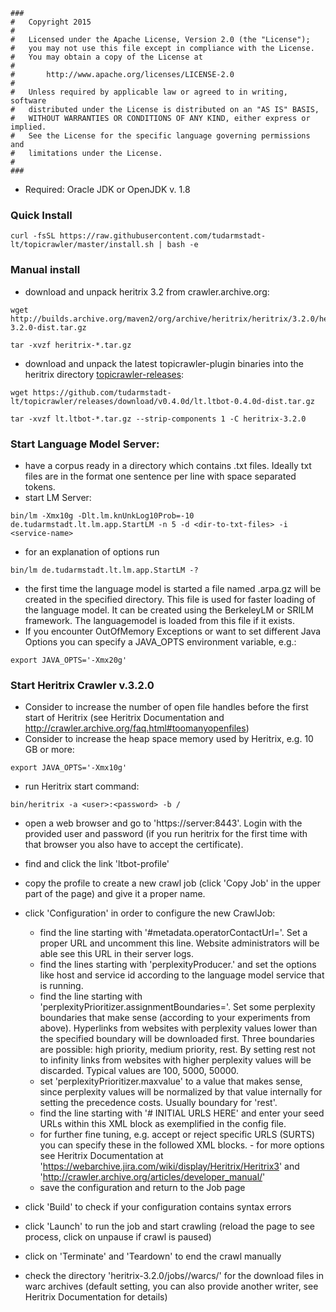     ###
    #   Copyright 2015
    #
    #   Licensed under the Apache License, Version 2.0 (the "License");
    #   you may not use this file except in compliance with the License.
    #   You may obtain a copy of the License at
    #
    #       http://www.apache.org/licenses/LICENSE-2.0
    #
    #   Unless required by applicable law or agreed to in writing, software
    #   distributed under the License is distributed on an "AS IS" BASIS,
    #   WITHOUT WARRANTIES OR CONDITIONS OF ANY KIND, either express or implied.
    #   See the License for the specific language governing permissions and
    #   limitations under the License.
    #
    ###


- Required: Oracle JDK or OpenJDK v. 1.8

### Quick Install  
```
curl -fsSL https://raw.githubusercontent.com/tudarmstadt-lt/topicrawler/master/install.sh | bash -e
```

### Manual install 
- download and unpack heritrix 3.2 from crawler.archive.org:
```
wget http://builds.archive.org/maven2/org/archive/heritrix/heritrix/3.2.0/heritrix-3.2.0-dist.tar.gz

tar -xvzf heritrix-*.tar.gz
```
- download and unpack the latest topicrawler-plugin binaries into the heritrix directory [topicrawler-releases](https://github.com/tudarmstadt-lt/topicrawler/releases):
```
wget https://github.com/tudarmstadt-lt/topicrawler/releases/download/v0.4.0d/lt.ltbot-0.4.0d-dist.tar.gz
    
tar -xvzf lt.ltbot-*.tar.gz --strip-components 1 -C heritrix-3.2.0
```
    
### Start Language Model Server:
- have a corpus ready in a directory which contains .txt files. Ideally txt files are in the format one sentence per line with space separated tokens.
- start LM Server:
```
bin/lm -Xmx10g -Dlt.lm.knUnkLog10Prob=-10 de.tudarmstadt.lt.lm.app.StartLM -n 5 -d <dir-to-txt-files> -i <service-name>
```   
- for an explanation of options run 
```
bin/lm de.tudarmstadt.lt.lm.app.StartLM -?
```
- the first time the language model is started a file named <dirname>.arpa.gz will be created in the specified directory. This file is used for faster loading of the language model. It can be created using the BerkeleyLM or SRILM framework. The languagemodel is loaded from this file if it exists.
- If you encounter OutOfMemory Exceptions or want to set different Java Options you can specify a JAVA_OPTS environment variable, e.g.:
```
export JAVA_OPTS='-Xmx20g'
```

### Start Heritrix Crawler v.3.2.0 
- Consider to increase the number of open file handles before the first start of Heritrix (see Heritrix Documentation and http://crawler.archive.org/faq.html#toomanyopenfiles)
- Consider to increase the heap space memory used by Heritrix, e.g. 10 GB or more:
```
export JAVA_OPTS='-Xmx10g'
```
- run Heritrix start command:
```
bin/heritrix -a <user>:<password> -b / 
```
- open a web browser and go to 'https://server:8443'. Login with the provided user and password (if you run heritrix for the first time with that browser you also have to accept the certificate). 
- find and click the link 'ltbot-profile'
- copy the profile to create a new crawl job (click 'Copy Job' in the upper part of the page) and give it a proper name.
- click 'Configuration' in order to configure the new CrawlJob:
   - find the line starting with '#metadata.operatorContactUrl='. Set a proper URL and uncomment this line. Website administrators will be able see this URL in their server logs.
   - find the lines starting with 'perplexityProducer.' and set the options like host and service id according to the language model service that is running.  
   - find the line starting with 'perplexityPrioritizer.assignmentBoundaries='. Set some perplexity boundaries that make sense (according to your experiments from above). Hyperlinks from websites with perplexity values lower than the specified boundary will be downloaded first. Three boundaries are possible: high priority, medium priority, rest. By setting rest not to infinity links from websites with higher perplexity values will be discarded. Typical values are 100, 5000, 50000.
   - set 'perplexityPrioritizer.maxvalue' to a value that makes sense, since perplexity values will be normalized by that value internally for setting the precedence costs. Usually boundary for 'rest'.
   - find the line starting with '# INITIAL URLS HERE' and enter your seed URLs within this XML block as exemplified in the config file.
   - for further fine tuning, e.g. accept or reject specific URLS (SURTS) you can specify these in the followed XML blocks. - for more options see Heritrix Documentation at 'https://webarchive.jira.com/wiki/display/Heritrix/Heritrix3' and 'http://crawler.archive.org/articles/developer_manual/'
   - save the configuration and return to the Job page 
      
- click 'Build' to check if your configuration contains syntax errors
- click 'Launch' to run the job and start crawling (reload the page to see process, click on unpause if crawl is paused)
- click on 'Terminate' and 'Teardown' to end the crawl manually
- check the directory 'heritrix-3.2.0/jobs/<jobname>/warcs/' for the download files in warc archives (default setting, you can also provide another writer, see Heritrix Documentation for details)
   

